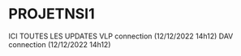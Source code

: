 # PROJETNSI1
ICI TOUTES LES UPDATES
VLP connection (12/12/2022 14h12)
DAV connection (12/12/2022 14h12)
